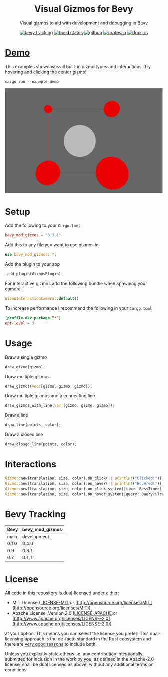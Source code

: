 <div align="center">

# Visual Gizmos for Bevy

Visual gizmos to aid with development and debugging in [Bevy](https://bevyengine.org/)

[<img alt="bevy tracking" src="https://img.shields.io/badge/Bevy%20tracking-released%20version-lightblue?style=for-the-badge" height="24">](https://github.com/bevyengine/bevy/blob/main/docs/plugins_guidelines.md#main-branch-tracking)
[<img alt="build status" src="https://img.shields.io/github/actions/workflow/status/LiamGallagher737/bevy_mod_gizmos/rust.yml?branch=main&style=for-the-badge" height="24">](https://github.com/LiamGallagher737/bevy_mod_gizmos/actions)
[<img alt="github" src="https://img.shields.io/badge/github-bevy__mod__gizmos-8da0cb?style=for-the-badge&labelColor=555555&logo=github" height="24">](https://github.com/LiamGallagher737/bevy_mod_gizmos)
[<img alt="crates.io" src="https://img.shields.io/crates/v/bevy_mod_gizmos.svg?style=for-the-badge&color=fc8d62&logo=rust" height="24">](https://crates.io/crates/bevy_mod_gizmos)
[<img alt="docs.rs" src="https://img.shields.io/badge/docs.rs-bevy__mod__gizmos-66c2a5?style=for-the-badge&labelColor=555555&logo=docs.rs" height="24">](https://docs.rs/bevy_mod_gizmos)

</div>



# [Demo](examples/demo.rs)

This examples showcases all built-in gizmo types and interactions. Try hovering and clicking the center gizmo!

```
cargo run --example demo 
```

<!-- ![Demo Example Screenshot](examples/images/DemoScreenshot.png) -->
<div align="center">
    <img src="examples/images/DemoScreenshot.png" alt="Demo Example Screenshot" width="600" />
</div>



# Setup

Add the following to your `Cargo.toml`
```toml
bevy_mod_gizmos = "0.3.1"
```

Add this to any file you want to use gizmos in
```rust
use bevy_mod_gizmos::*;
```

Add the plugin to your app
```rust
.add_plugin(GizmosPlugin)
```

For interactive gizmos add the following bundle when spawning your camera
```rust
GizmoInteractionCamera::default()
```

To increase performance I recommend the following in your `Cargo.toml`
```toml
[profile.dev.package."*"]
opt-level = 3
```



# Usage

Draw a single gizmo
```rust
draw_gizmo(gizmo);
```

Draw multiple gizmos
```rust
draw_gizmos(vec![gizmo, gizmo, gizmo]);
```

Draw multiple gizmos and a connecting line
```rust
draw_gizmos_with_line(vec![gizmo, gizmo, gizmo]);
```

Draw a line
```rust
draw_line(points, color);
```

Draw a closed line
```rust
draw_closed_line(points, color);
```



# Interactions

```rust
Gizmo::new(translation, size, color).on_click(|| println!("Clicked!"))
Gizmo::new(translation, size, color).on_hover(|| println!("Hovered!"))
Gizmo::new(translation, size, color).on_click_system(|time: Res<Time>| ...)
Gizmo::new(translation, size, color).on_hover_system(|query: Query<&Transform>| ...)
```



# Bevy Tracking

|Bevy|bevy_mod_gizmos|
|---|---|
|main|development|
|0.10|0.4.0|
|0.9|0.3.1|
|0.7|0.1.1|



# License

All code in this repository is dual-licensed under either:

* MIT License ([LICENSE-MIT](LICENSE-MIT) or [http://opensource.org/licenses/MIT](http://opensource.org/licenses/MIT))
* Apache License, Version 2.0 ([LICENSE-APACHE](LICENSE-APACHE) or [http://www.apache.org/licenses/LICENSE-2.0](http://www.apache.org/licenses/LICENSE-2.0))

at your option. This means you can select the license you prefer! This dual-licensing approach is the de-facto standard in the Rust ecosystem and there are [very good reasons](https://github.com/bevyengine/bevy/issues/2373) to include both.

Unless you explicitly state otherwise, any contribution intentionally submitted for inclusion in the work by you, as defined in the Apache-2.0 license, shall be dual licensed as above, without any additional terms or conditions.

